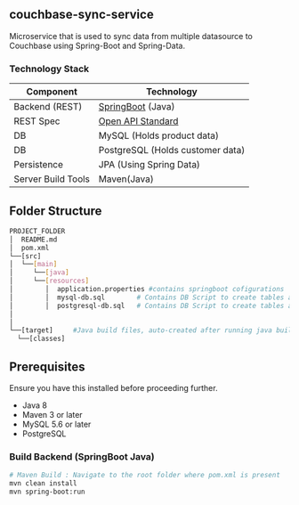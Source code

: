 ## couchbase-sync-service
Microservice that is used to sync data from multiple datasource to Couchbase using Spring-Boot and Spring-Data.


### Technology Stack
Component         | Technology
---               | ---
Backend (REST)    | [SpringBoot](https://projects.spring.io/spring-boot) (Java)
REST Spec         | [Open API Standard](https://www.openapis.org/) 
DB                | MySQL (Holds product data)
DB                | PostgreSQL (Holds customer data)
Persistence       | JPA (Using Spring Data)
Server Build Tools| Maven(Java)

## Folder Structure
```bash
PROJECT_FOLDER
│  README.md
│  pom.xml           
└──[src]      
│  └──[main]      
│     └──[java]      
│     └──[resources]
│        │  application.properties #contains springboot cofigurations
│        │  mysql-db.sql        # Contains DB Script to create tables and data for product    
│        │  postgresql-db.sql   # Contains DB Script to create tables and data for customer    
│              
│
└──[target]     #Java build files, auto-created after running java build: mvn install
  └──[classes]

```

## Prerequisites
Ensure you have this installed before proceeding further.
- Java 8
- Maven 3 or later
- MySQL 5.6 or later
- PostgreSQL  


### Build Backend (SpringBoot Java)
```bash
# Maven Build : Navigate to the root folder where pom.xml is present 
mvn clean install
mvn spring-boot:run

```














